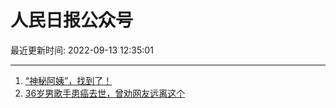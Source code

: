 # 人民日报公众号

最近更新时间: 2022-09-13 12:35:01

--- 
1. [“神秘阿姨”，找到了！](https://mp.weixin.qq.com/s/WhsC2wTleQIMGf_bhyNSsw) 
2. [36岁男歌手患癌去世，曾劝网友远离这个](https://mp.weixin.qq.com/s/Z-9unOyFGjhCR86X3Djsbg) 
